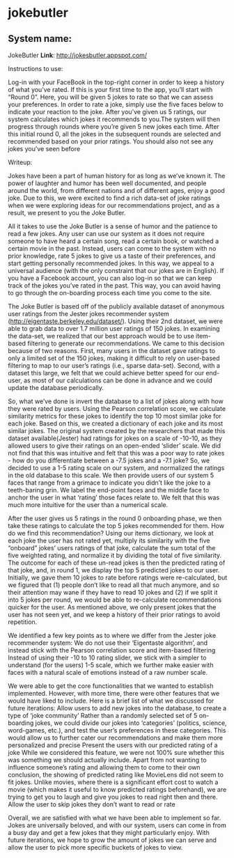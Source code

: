 jokebutler
==========

## System name: 
JokeButler
**Link**: http://jokesbutler.appspot.com/

Instructions to use:

Log-in with your FaceBook in the top-right corner in order to keep a history of what you’ve rated.
If this is your first time to the app, you’ll start with “Round 0”. Here, you will be given 5 jokes to rate so that we can assess your preferences. In order to rate a joke, simply use the five faces below to indicate your reaction to the joke. 
After you’ve given us 5 ratings, our system calculates which jokes it recommends to you.The system will then progress through rounds where you’re given 5 new jokes each time. After this initial round 0, all the jokes in the subsequent rounds are selected and recommended based on your prior ratings. You should also not see any jokes you’ve seen before

Writeup:

Jokes have been a part of human history for as long as we’ve known it. The power of laughter and humor has been well documented, and people around the world, from different nations and of different ages, enjoy a good joke. Due to this, we were excited to find a rich data-set of joke ratings when we were exploring ideas for our recommendations project, and as a result, we present to you the Joke Butler.

All it takes to use the Joke Butler is a sense of humor and the patience to read a few jokes. Any user can use our system as it does not require someone to have heard a certain song, read a certain book, or watched a certain movie in the past. Instead, users can come to the system with no prior knowledge, rate 5 jokes to give us a taste of their preferences, and start getting personally recommended jokes. In this way, we appeal to a universal audience (with the only constraint that our jokes are in English). If you have a Facebook account, you can also log-in so that we can keep track of the jokes you’ve rated in the past. This way, you can avoid having to go through the on-boarding process each time you come to the site.

The Joke Butler is based off of the publicly available dataset of anonymous user ratings from the Jester jokes recommender system (http://eigentaste.berkeley.edu/dataset/). Using their 2nd dataset, we were able to grab data to over 1.7 million user ratings of 150 jokes. In examining the data-set, we realized that our best approach would be to use item-based filtering to generate our recommendations. We came to this decision because of two reasons. First, many users in the dataset gave ratings to only a limited set of the 150 jokes, making it difficult to rely on user-based filtering to map to our user’s ratings (i.e., sparse data-set). Second, with a dataset this large, we felt that we could achieve better speed for our end-user, as most of our calculations can be done in advance and we could update the database periodically.

So, what we’ve done is invert the database to a list of jokes along with how they were rated by users. Using the Pearson correlation score, we calculate similarity metrics for these jokes to identify the top 10 most similar joke for each joke. Based on this, we created a dictionary of each joke and its most similar jokes. The original system created by the researchers that made this dataset available(Jester) had ratings for jokes on a scale of -10-10, as they allowed users to give their ratings on an open-ended ‘slider’ scale. We did not find that this was intuitive and felt that this was a poor way to rate jokes - how do you differentiate between a -7.5 jokes and a -7.1 joke? So, we decided to use a 1-5 rating scale on our system, and normalized the ratings in the old database to this scale. We then provide users of our system 5 faces that range from a grimace to indicate you didn’t like the joke to a teeth-baring grin. We label the end-point faces and the middle face to anchor the user in what ‘rating’ those faces relate to. We felt that this was much more intuitive for the user than a numerical scale.

After the user gives us 5 ratings in the round 0 onboarding phase, we then take these ratings to calculate the top 5 jokes recommended for them. How do we find this recommendation? Using our items dictionary, we look at each joke the user has not rated yet, multiply its similarity with the five “onboard” jokes’ users ratings of that joke, calculate the sum total of the five weighted rating, and normalize it by dividing the total of five similarity. The outcome for each of these un-read jokes is then the predicted rating of that joke, and, in round 1, we display the top 5 predicted jokes to our user. Initially, we gave them 10 jokes to rate before ratings were re-calculated, but we figured that (1) people don’t like to read all that much anymore, and so their attention may wane if they have to read 10 jokes and (2) if we split it into 5 jokes per round, we would be able to re-calculate recommendations quicker for the user. As mentioned above, we only present jokes that the user has not seen yet, and we keep a history of their prior ratings to avoid repetition.

We identified a few key points as to where we differ from the Jester joke recommender system:
We do not use their ‘Eigentaste algorithm’, and instead stick with the Pearson correlation score and item-based filtering
Instead of using their -10 to 10 rating slider, we stick with a simpler to understand (for the users) 1-5 scale, which we further make easier with faces with a natural scale of emotions instead of a raw number scale.

We were able to get the core functionalities that we wanted to establish implemented. However, with more time, there were other features that we would have liked to include. Here is a brief list of what we discussed for future iterations:
Allow users to add new jokes into the database, to create a type of ‘joke community’
Rather than a randomly selected set of 5 on-boarding jokes, we could divide our jokes into ‘categories’ (politics, science, word-games, etc.), and test the user’s preferences in these categories. This would allow us to further cater our recommendations and make them more personalized and precise
Present the users with our predicted rating of a joke
While we considered this feature, we were not 100% sure whether this was something we should actually include. Apart from not wanting to influence someone’s rating and allowing them to come to their own conclusion, the showing of predicted rating like MovieLens did not seem to fit jokes. Unlike movies, where there is a significant effort cost to watch a movie (which makes it useful to know predicted ratings beforehand), we are trying to get you to laugh and give you jokes to read right then and there.
Allow the user to skip jokes they don’t want to read or rate

Overall, we are satisfied with what we have been able to implement so far. Jokes are universally beloved, and with our system, users can come in from a busy day and get a few jokes that they might particularly enjoy. With future iterations, we hope to grow the amount of jokes we can serve and allow the user to pick more specific buckets of jokes to view.
